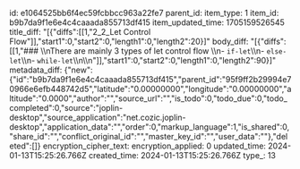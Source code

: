 id: e1064525bb6f4ec59fcbbcc963a22fe7
parent_id: 
item_type: 1
item_id: b9b7da9f1e6e4c4caaada855713df415
item_updated_time: 1705159526545
title_diff: "[{\"diffs\":[[1,\"2_2_Let Control Flow\"]],\"start1\":0,\"start2\":0,\"length1\":0,\"length2\":20}]"
body_diff: "[{\"diffs\":[[1,\"### \\\nThere are mainly 3 types of let control flow \\\n- `if-let`\\\n- `else-let`\\\n- `while-let`\\\n\\\n\"]],\"start1\":0,\"start2\":0,\"length1\":0,\"length2\":90}]"
metadata_diff: {"new":{"id":"b9b7da9f1e6e4c4caaada855713df415","parent_id":"95f9ff2b29994e70966e6efb448742d5","latitude":"0.00000000","longitude":"0.00000000","altitude":"0.0000","author":"","source_url":"","is_todo":0,"todo_due":0,"todo_completed":0,"source":"joplin-desktop","source_application":"net.cozic.joplin-desktop","application_data":"","order":0,"markup_language":1,"is_shared":0,"share_id":"","conflict_original_id":"","master_key_id":"","user_data":""},"deleted":[]}
encryption_cipher_text: 
encryption_applied: 0
updated_time: 2024-01-13T15:25:26.766Z
created_time: 2024-01-13T15:25:26.766Z
type_: 13